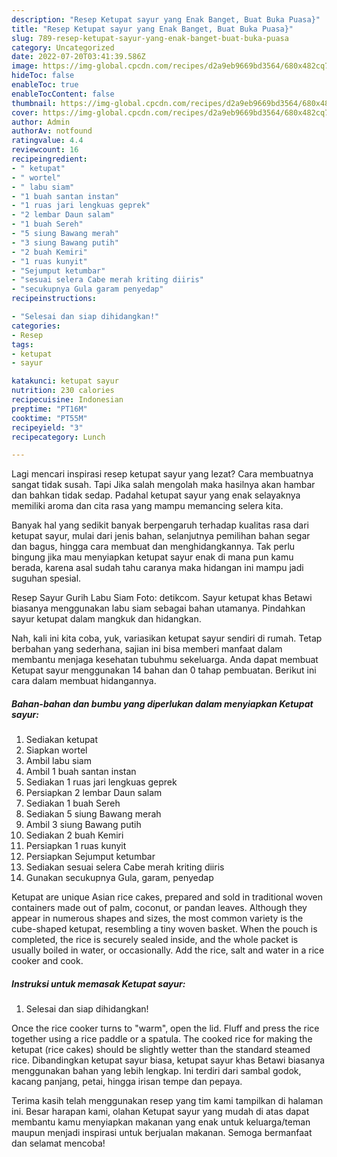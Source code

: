 ```yaml
---
description: "Resep Ketupat sayur yang Enak Banget, Buat Buka Puasa}"
title: "Resep Ketupat sayur yang Enak Banget, Buat Buka Puasa}"
slug: 789-resep-ketupat-sayur-yang-enak-banget-buat-buka-puasa
category: Uncategorized
date: 2022-07-20T03:41:39.586Z
image: https://img-global.cpcdn.com/recipes/d2a9eb9669bd3564/680x482cq70/ketupat-sayur-foto-resep-utama.jpg
hideToc: false
enableToc: true
enableTocContent: false
thumbnail: https://img-global.cpcdn.com/recipes/d2a9eb9669bd3564/680x482cq70/ketupat-sayur-foto-resep-utama.jpg
cover: https://img-global.cpcdn.com/recipes/d2a9eb9669bd3564/680x482cq70/ketupat-sayur-foto-resep-utama.jpg
author: Admin
authorAv: notfound
ratingvalue: 4.4
reviewcount: 16
recipeingredient:
- " ketupat"
- " wortel"
- " labu siam"
- "1 buah santan instan"
- "1 ruas jari lengkuas geprek"
- "2 lembar Daun salam"
- "1 buah Sereh"
- "5 siung Bawang merah"
- "3 siung Bawang putih"
- "2 buah Kemiri"
- "1 ruas kunyit"
- "Sejumput ketumbar"
- "sesuai selera Cabe merah kriting diiris"
- "secukupnya Gula garam penyedap"
recipeinstructions:

- "Selesai dan siap dihidangkan!"
categories:
- Resep
tags:
- ketupat
- sayur

katakunci: ketupat sayur 
nutrition: 230 calories
recipecuisine: Indonesian
preptime: "PT16M"
cooktime: "PT55M"
recipeyield: "3"
recipecategory: Lunch

---
```



Lagi mencari inspirasi resep ketupat sayur yang lezat? Cara membuatnya sangat tidak susah. Tapi Jika salah mengolah maka hasilnya akan hambar dan bahkan tidak sedap. Padahal ketupat sayur yang enak selayaknya memiliki aroma dan cita rasa yang mampu memancing selera kita.


Banyak hal yang sedikit banyak berpengaruh terhadap kualitas rasa dari ketupat sayur, mulai dari jenis bahan, selanjutnya pemilihan bahan segar dan bagus, hingga cara membuat dan menghidangkannya. Tak perlu bingung jika mau menyiapkan ketupat sayur enak di mana pun kamu berada, karena asal sudah tahu caranya maka hidangan ini mampu jadi suguhan spesial.

Resep Sayur Gurih Labu Siam Foto: detikcom. Sayur ketupat khas Betawi biasanya menggunakan labu siam sebagai bahan utamanya. Pindahkan sayur ketupat dalam mangkuk dan hidangkan.


Nah, kali ini kita coba, yuk, variasikan ketupat sayur sendiri di rumah. Tetap berbahan yang sederhana, sajian ini bisa memberi manfaat dalam membantu menjaga kesehatan tubuhmu sekeluarga. Anda dapat membuat Ketupat sayur menggunakan 14 bahan dan 0 tahap pembuatan. Berikut ini cara dalam membuat hidangannya.

<!--inarticleads1-->

##### Bahan-bahan dan bumbu yang diperlukan dalam menyiapkan Ketupat sayur:

1. Sediakan  ketupat
1. Siapkan  wortel
1. Ambil  labu siam
1. Ambil 1 buah santan instan
1. Sediakan 1 ruas jari lengkuas geprek
1. Persiapkan 2 lembar Daun salam
1. Sediakan 1 buah Sereh
1. Sediakan 5 siung Bawang merah
1. Ambil 3 siung Bawang putih
1. Sediakan 2 buah Kemiri
1. Persiapkan 1 ruas kunyit
1. Persiapkan Sejumput ketumbar
1. Sediakan sesuai selera Cabe merah kriting diiris
1. Gunakan secukupnya Gula, garam, penyedap


Ketupat are unique Asian rice cakes, prepared and sold in traditional woven containers made out of palm, coconut, or pandan leaves. Although they appear in numerous shapes and sizes, the most common variety is the cube-shaped ketupat, resembling a tiny woven basket. When the pouch is completed, the rice is securely sealed inside, and the whole packet is usually boiled in water, or occasionally. Add the rice, salt and water in a rice cooker and cook. 

<!--inarticleads2-->

##### Instruksi untuk memasak Ketupat sayur:


1. Selesai dan siap dihidangkan!

Once the rice cooker turns to &#34;warm&#34;, open the lid. Fluff and press the rice together using a rice paddle or a spatula. The cooked rice for making the ketupat (rice cakes) should be slightly wetter than the standard steamed rice. Dibandingkan ketupat sayur biasa, ketupat sayur khas Betawi biasanya menggunakan bahan yang lebih lengkap. Ini terdiri dari sambal godok, kacang panjang, petai, hingga irisan tempe dan pepaya. 

Terima kasih telah menggunakan resep yang tim kami tampilkan di halaman ini. Besar harapan kami, olahan Ketupat sayur yang mudah di atas dapat membantu kamu menyiapkan makanan yang enak untuk keluarga/teman maupun menjadi inspirasi untuk berjualan makanan. Semoga bermanfaat dan selamat mencoba!
